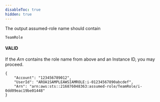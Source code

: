 ```yaml
---
disableToc: true
hidden: true
---
```



The output assumed-role name should contain

```
TeamRole
```

#### VALID

If the _Arn_ contains the role name from above and an Instance ID, you may proceed.

```output
{
    "Account": "123456789012", 
    "UserId": "AROA1SAMPLEAWSIAMROLE:i-01234567890abcdef", 
    "Arn": "arn:aws:sts::216876048363:assumed-role/TeamRole/i-0dd09eac19be01448"
}
```